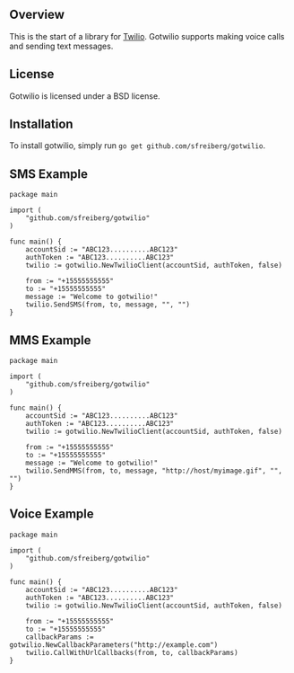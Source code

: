 ## Overview
This is the start of a library for [Twilio](http://www.twilio.com/). Gotwilio supports making voice calls and sending text messages.

## License
Gotwilio is licensed under a BSD license.

## Installation
To install gotwilio, simply run `go get github.com/sfreiberg/gotwilio`.

## SMS Example

	package main

	import (
		"github.com/sfreiberg/gotwilio"
	)

	func main() {
		accountSid := "ABC123..........ABC123"
		authToken := "ABC123..........ABC123"
		twilio := gotwilio.NewTwilioClient(accountSid, authToken, false)

		from := "+15555555555"
		to := "+15555555555"
		message := "Welcome to gotwilio!"
		twilio.SendSMS(from, to, message, "", "")
	}

## MMS Example

	package main

	import (
		"github.com/sfreiberg/gotwilio"
	)

	func main() {
		accountSid := "ABC123..........ABC123"
		authToken := "ABC123..........ABC123"
		twilio := gotwilio.NewTwilioClient(accountSid, authToken, false)

		from := "+15555555555"
		to := "+15555555555"
		message := "Welcome to gotwilio!"
		twilio.SendMMS(from, to, message, "http://host/myimage.gif", "", "")
	}

## Voice Example

	package main

	import (
		"github.com/sfreiberg/gotwilio"
	)

	func main() {
		accountSid := "ABC123..........ABC123"
		authToken := "ABC123..........ABC123"
		twilio := gotwilio.NewTwilioClient(accountSid, authToken, false)

		from := "+15555555555"
		to := "+15555555555"
		callbackParams := gotwilio.NewCallbackParameters("http://example.com")
		twilio.CallWithUrlCallbacks(from, to, callbackParams)
	}
